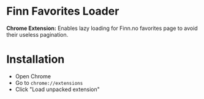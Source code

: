 # Finn Favorites Loader

**Chrome Extension:** Enables lazy loading for Finn.no favorites page to avoid their useless pagination. 

# Installation

* Open Chrome
* Go to `chrome://extensions`
* Click "Load unpacked extension"
